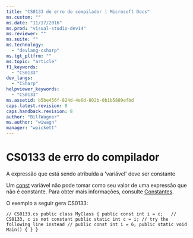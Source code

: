 ```yaml
---
title: "CS0133 de erro do compilador | Microsoft Docs"
ms.custom: ""
ms.date: "11/17/2016"
ms.prod: "visual-studio-dev14"
ms.reviewer: ""
ms.suite: ""
ms.technology: 
  - "devlang-csharp"
ms.tgt_pltfrm: ""
ms.topic: "article"
f1_keywords: 
  - "CS0133"
dev_langs: 
  - "CSharp"
helpviewer_keywords: 
  - "CS0133"
ms.assetid: b5be456f-824d-4e6d-802b-0b1b5889efbd
caps.latest.revision: 8
caps.handback.revision: 8
author: "BillWagner"
ms.author: "wiwagn"
manager: "wpickett"
---
```

# CS0133 de erro do compilador
A expressão que está sendo atribuída a 'variável' deve ser constante  
  
 Um [const](../../csharp/language-reference/keywords/const.md) variável não pode tomar como seu valor de uma expressão que não é constante. Para obter mais informações, consulte [Constantes](../../csharp/programming-guide/classes-and-structs/constants.md).  
  
 O exemplo a seguir gera CS0133:  
  
```  
// CS0133.cs public class MyClass { public const int i = c;   // CS0133, c is not constant public static int c = i; // try the following line instead // public const int i = 6; public static void Main() { } }  
```
